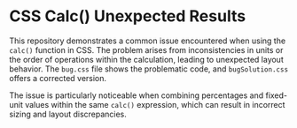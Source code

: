 # CSS Calc() Unexpected Results

This repository demonstrates a common issue encountered when using the `calc()` function in CSS.  The problem arises from inconsistencies in units or the order of operations within the calculation, leading to unexpected layout behavior. The `bug.css` file shows the problematic code, and `bugSolution.css` offers a corrected version.

The issue is particularly noticeable when combining percentages and fixed-unit values within the same `calc()` expression, which can result in incorrect sizing and layout discrepancies. 